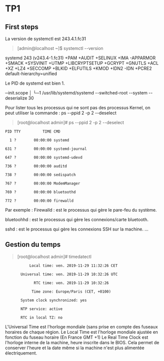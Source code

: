 # TP1

## First steps

La version de systemctl est 243.4.1.fc31

> [admin@localhost ~]$ systemctl --version

systemd 243 (v243.4-1.fc31)
+PAM +AUDIT +SELINUX +IMA -APPARMOR +SMACK +SYSVINIT +UTMP +LIBCRYPTSETUP +GCRYPT +GNUTLS +ACL +XZ +LZ4 +SECCOMP +BLKID +ELFUTILS +KMOD +IDN2 -IDN +PCRE2 default-hierarchy=unified


Le PID de systemd est bien 1.

─init.scope
           │ └─1 /usr/lib/systemd/systemd --switched-root --system --deserialize 30
           
           
Pour lister tous les processus qui ne sont pas des processus Kernel, on peut utiliser la commande : 
ps --ppid 2 -p 2 --deselect 



> [root@localhost admin]# ps --ppid 2 -p 2 --deselect

    PID TTY          TIME CMD
    
      1 ?        00:00:00 systemd
      
    631 ?        00:00:00 systemd-journal
    
    647 ?        00:00:00 systemd-udevd
    
    736 ?        00:00:00 auditd
    
    738 ?        00:00:00 sedispatch
    
    767 ?        00:00:00 ModemManager
    
    769 ?        00:00:00 bluetoothd
    
    772 ?        00:00:00 firewalld
    
Par exemple : 
Firewalld : est le processus qui gère le pare-feu du système.

bluetoohhd : est le processus qui gère les connexions/carte bluetooth.

sshd : est le processus qui gère les connexions SSH sur la machine.
...

## Gestion du temps

> [root@localhost admin]# timedatectl

               Local time: ven. 2019-11-29 11:32:26 CET
               
           Universal time: ven. 2019-11-29 10:32:26 UTC
           
                 RTC time: ven. 2019-11-29 10:32:26
                 
                Time zone: Europe/Paris (CET, +0100)
                
           System clock synchronized: yes

           NTP service: active
              
           RTC in local TZ: no
           
 L'Universal Time est l'horloge mondiale (sans prise en compte des fuseaux horaires de chaque région.
 Le Local Time est l'horloge mondiale ajustée en fonction du fuseau horaire (En France GMT +1)
 Le Real Time Clock est l'horloge interne de la machine, heure inscrite dans le BIOS. Cela permet de conserver l'heure et la date même si la machine n'est plus alimentée électriquement.





